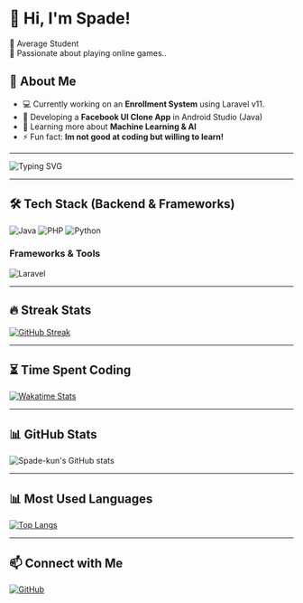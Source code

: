 # 👋 Hi, I'm Spade!  
🔹 Average Student  
🔹 Passionate about playing online games..

## 🚀 About Me
- 💻 Currently working on an **Enrollment System** using Laravel v11.
- 📱 Developing a **Facebook UI Clone App** in Android Studio (Java)
- 🎯 Learning more about **Machine Learning & AI**
- ⚡ Fun fact: **Im not good at coding but willing to learn!** 

---

![Typing SVG](https://readme-typing-svg.herokuapp.com?font=Fira+Code&pause=1000&color=F75C7E&width=435&lines=Welcome+to+my+GitHub!;Read+Watch+and+Sleep!;Web+Development+%7C+Android+%7C+AI)

---

## 🛠 Tech Stack (Backend & Frameworks)  
![Java](https://img.shields.io/badge/Java-%23ED8B00.svg?style=flat&logo=java&logoColor=white)
![PHP](https://img.shields.io/badge/PHP-%23777BB4.svg?style=flat&logo=php&logoColor=white)
![Python](https://img.shields.io/badge/Python-%233776AB.svg?style=flat&logo=python&logoColor=white)

### **Frameworks & Tools**  
![Laravel](https://img.shields.io/badge/Laravel-%23FF2D20.svg?style=flat&logo=laravel&logoColor=white)

---

## 🔥 Streak Stats  
[![GitHub Streak](https://streak-stats.demolab.com?user=Spade-kun&theme=radical)](https://git.io/streak-stats)

---

## ⏳ Time Spent Coding  
[![Wakatime Stats](https://github-readme-stats.vercel.app/api/wakatime?username=Spade_kun&layout=compact&theme=radical)](https://wakatime.com/@Spade_kun)

---

## 📊 GitHub Stats  
![Spade-kun's GitHub stats](https://github-readme-stats.vercel.app/api?username=Spade-kun&show_icons=true&theme=radical)  

---

## 📊 Most Used Languages  
[![Top Langs](https://github-readme-stats.vercel.app/api/top-langs/?username=Spade-kun&layout=compact&theme=radical&hide=css,scss,html,hack)](https://github.com/anuraghazra/github-readme-stats)  

---

## 📫 Connect with Me  
[![GitHub](https://img.shields.io/badge/GitHub-000000?style=for-the-badge&logo=github&logoColor=white)](https://github.com/Spade-kun)  
